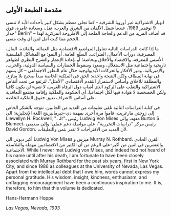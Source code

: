 ## مقدمة الطبعة الأولى

انهيار الاشتراكية عبر أوروبا الشرقية – كما تجلى معظم بشكل كبير بأحداث الأبد لا تنسى 9 نوفمبر 1989، عندما شمل الألمان من الشرق والغرب، نقل، وسعادة غامرة، فوق "جدار Berlin" – قد أضاف المزيد من الدعم والحاجة الملحة إلى الأطروحة المركزية لهذا الحجم مما كنت أمل لمن أي وقت مضى.

ما إذا كانت الدراسات التالية تتناول المواضيع الاقتصادية مثل العمالة، والفائدة، المال، المصرفية، دورات الأعمال، الضرائب، السلع العامة، أو النمو؛ مع المشاكل الفلسفية الأسس للمعرفة، والاقتصاد والأخلاق وبخاصة؛ أو بإعادة الإعمار والشرح النظري لظواهر تاريخية واجتماعية مثل الاستغلال، وصعود وسقوط الحضارات والسياسة الدولية، والحرب، والإمبريالية، ودور الأفكار والحركات الأيديولوجية خلال عام التطور الاجتماعي – كل يسهم في نهاية المطاف ولكن النتيجة واحدة: الحق في الملكية الخاصة مبدأ صحيح بلا منازع، والمطلقة للأخلاق وأساس لاستمرار التقدم الاقتصادي "الأمثل". لترتفع من تحت أنقاض الاشتراكية والتغلب على الركود الذي أصاب دول الرفاه الغربي، لا شيء لن يكون كافياً ولكن الخصخصة لا هوادة فيها لكل اجتماعيا، أي الحكومة والملكية وإقامة مجتمع التعاقدية على أساس الاعتراف تعيق حقوق الملكية الخاصة.

في كتابة الدراسات التالية تلقي تعليمات من العديد من الجانبين. نتوجه بالشكر الخاص إلى زوجتي مارغريت، قاموا مرة أخرى بمهمة دي-جيرمانيزينج اللغة الإنجليزية؛ الى Llewellyn H. Rockwell, "، Jr"، رئيس Ludwig Von Mises معهد، وإلى Burton S. Blumeet، رئيس مركز "دراسات التحررية"، على مواصلة دعم عملي؛ وإلى صديقي David Gordon، لأن العديد من الاقتراحات لا تقدر بثمن والتعليقات.

أكبر ديوني الى Ludwig Von Mises ميزس و Murray N. Rothbard، القرن الحادي والعشرين في اثنين من أكبر-على الرغم من أن الكثير من الاقتصاديين مهملة والفلاسفة الاجتماعية. While I never met Ludwig von Mises, and indeed had not heard of his name until after his death, I am fortunate to have been closely associated with Murray Rothbard for the past six years, first in New York City, and since 1986 as colleagues at the University of Nevada, Las Vegas. Apart from the intellectual debt that I owe him, words cannot express my personal gratitude. His wisdom, insight, kindness, enthusiasm, and unflagging encouragement have been a continuous inspiration to me. It is, therefore, to him that this volume is dedicated.

Hans-Hermann Hoppe

*Las Vegas, Nevada, 1993*